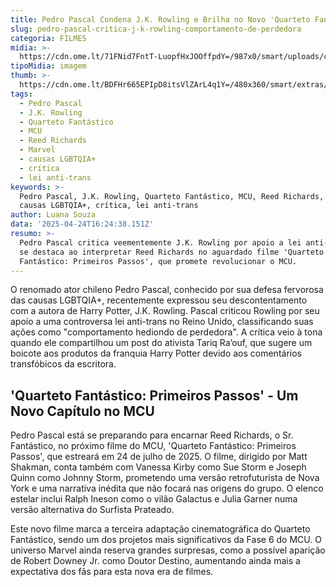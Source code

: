 ```yaml
---
title: Pedro Pascal Condena J.K. Rowling e Brilha no Novo 'Quarteto Fantástico'
slug: pedro-pascal-critica-j-k-rowling-comportamento-de-perdedora
categoria: FILMES
midia: >-
  https://cdn.ome.lt/71FNid7FntT-LuopfHxJOOffpdY=/987x0/smart/uploads/conteudo/fotos/OMELETE_CAPA_-_2025-04-24T130603.195.png
tipoMidia: imagem
thumb: >-
  https://cdn.ome.lt/BDFHr665EPIpD8itsVlZArL4q1Y=/480x360/smart/extras/conteudos/omelete_THUMB_-_2025-04-24T130712.694.png
tags:
  - Pedro Pascal
  - J.K. Rowling
  - Quarteto Fantástico
  - MCU
  - Reed Richards
  - Marvel
  - causas LGBTQIA+
  - crítica
  - lei anti-trans
keywords: >-
  Pedro Pascal, J.K. Rowling, Quarteto Fantástico, MCU, Reed Richards, Marvel,
  causas LGBTQIA+, crítica, lei anti-trans
author: Luana Souza
data: '2025-04-24T16:24:38.151Z'
resumo: >-
  Pedro Pascal critica veementemente J.K. Rowling por apoio a lei anti-trans e
  se destaca ao interpretar Reed Richards no aguardado filme 'Quarteto
  Fantástico: Primeiros Passos', que promete revolucionar o MCU.
---
```


O renomado ator chileno Pedro Pascal, conhecido por sua defesa fervorosa das causas LGBTQIA+, recentemente expressou seu descontentamento com a autora de Harry Potter, J.K. Rowling. Pascal criticou Rowling por seu apoio a uma controversa lei anti-trans no Reino Unido, classificando suas ações como "comportamento hediondo de perdedora". A crítica veio à tona quando ele compartilhou um post do ativista Tariq Ra’ouf, que sugere um boicote aos produtos da franquia Harry Potter devido aos comentários transfóbicos da escritora.

## 'Quarteto Fantástico: Primeiros Passos' - Um Novo Capítulo no MCU

Pedro Pascal está se preparando para encarnar Reed Richards, o Sr. Fantástico, no próximo filme do MCU, 'Quarteto Fantástico: Primeiros Passos', que estreará em 24 de julho de 2025. O filme, dirigido por Matt Shakman, conta também com Vanessa Kirby como Sue Storm e Joseph Quinn como Johnny Storm, prometendo uma versão retrofuturista de Nova York e uma narrativa inédita que não focará nas origens do grupo. O elenco estelar inclui Ralph Ineson como o vilão Galactus e Julia Garner numa versão alternativa do Surfista Prateado.

Este novo filme marca a terceira adaptação cinematográfica do Quarteto Fantástico, sendo um dos projetos mais significativos da Fase 6 do MCU. O universo Marvel ainda reserva grandes surpresas, como a possível aparição de Robert Downey Jr. como Doutor Destino, aumentando ainda mais a expectativa dos fãs para esta nova era de filmes.
